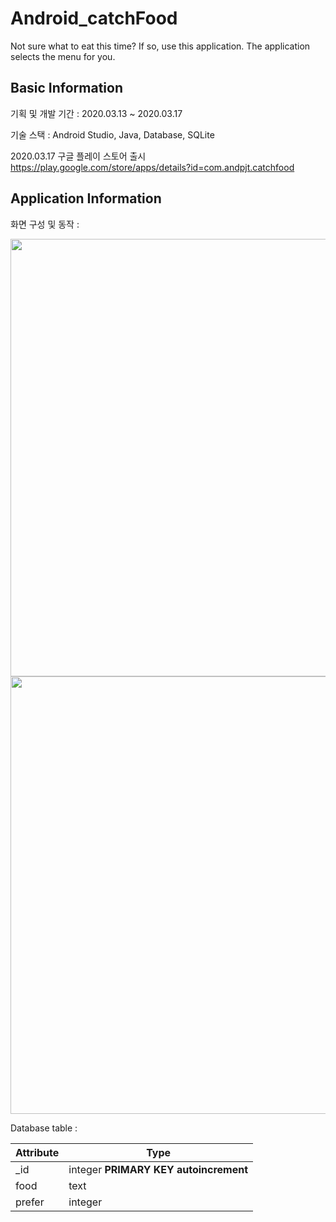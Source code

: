 # Android_catchFood

Not sure what to eat this time? If so, use this application. The application selects the menu for you.

## Basic Information

기획 및 개발 기간 : 2020.03.13 ~ 2020.03.17

기술 스택 : Android Studio, Java, Database, SQLite

2020.03.17 구글 플레이 스토어 출시
https://play.google.com/store/apps/details?id=com.andpjt.catchfood

## Application Information

화면 구성 및 동작 :

<image src="./images/screen1.png" width=700 />
<image src="./images/screen2.png" width=700 />

Database table :

| Attribute | Type                                  |
| --------- | ------------------------------------- |
| _id       | integer **PRIMARY KEY autoincrement** |
| food      | text                                  |
| prefer    | integer                               |

